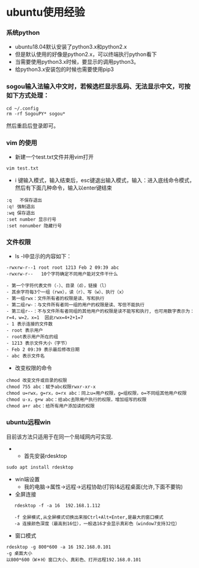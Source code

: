 # ubuntu使用经验
### 系统python
- ubuntu18.04默认安装了python3.x和python2.x
- 但是默认使用的好像是python2.x，可以终端执行python看下
- 当需要使用python3.x时候，要显示的调用python3。
- 给python3.x安装包的时候也需要使用pip3

### sogou输入法输入中文时，若候选栏显示乱码、无法显示中文，可按如下方式处理：
```
cd ~/.config
rm -rf SogouPY* sogou*
```
然后重启后登录即可。
### vim 的使用
- 新建一个test.txt文件并用vim打开
```
vim test.txt
```
- i 键输入模式，输入结束后，esc键退出输入模式，输入：进入底线命令模式，然后有下面几种命令，输入以enter键结束
```
:q   不保存退出
:q! 强制退出
:wq 保存退出
:set number 显示行号
:set nonumber 隐藏行号
```

### 文件权限
- ls -l中显示的内容如下：
```
-rwxrw-r‐-1 root root 1213 Feb 2 09:39 abc
-rwxrw-r‐-   10个字符确定不同用户能对文件干什么
```
	- 第一个字符代表文件（-）、目录（d），链接（l）
	- 其余字符每3个一组（rwx），读（r）、写（w）、执行（x）
	- 第一组rwx：文件所有者的权限是读、写和执行
	- 第二组rw-：与文件所有者同一组的用户的权限是读、写但不能执行
	- 第三组r--：不与文件所有者同组的其他用户的权限是读不能写和执行, 也可用数字表示为：r=4，w=2，x=1  因此rwx=4+2+1=7
	- 1 表示连接的文件数
	- root 表示用户
	- root表示用户所在的组
	- 1213 表示文件大小（字节）
	- Feb 2 09:39 表示最后修改日期
	- abc 表示文件名

- 改变权限的命令
```
chmod 改变文件或目录的权限
chmod 755 abc：赋予abc权限rwxr-xr-x
chmod u=rwx，g=rx，o=rx abc：同上u=用户权限，g=组权限，o=不同组其他用户权限
chmod u-x，g+w abc：给abc去除用户执行的权限，增加组写的权限
chmod a+r abc：给所有用户添加读的权限
```

### ubuntu远程win
目前该方法只适用于在同一个局域网内可实现.
- - 首先安装rdesktop
```
sudo apt install rdesktop
```
- win端设置
	- 我的电脑->属性->远程->远程协助(打钩)&远程桌面(允许,下面不要钩)
- 全屏连接
```
   rdesktop -f -a 16  192.168.1.112
   
   -f 全屏模式,从全屏模式切换出来按Ctrl+Alt+Enter,是最大的窗口模式
   -a 连接颜色深度（最高到16位），一般选16才会显示真彩色（window7支持32位）
```
- 窗口模式
```
rdesktop -g 800*600 -a 16 192.168.0.101
-g 桌面大小
以800*600（W＊H）窗口大小、真彩色、打开远程192.168.0.101
```